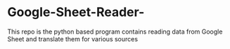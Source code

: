 # Google-Sheet-Reader-
This repo is the python based program contains reading data from Google Sheet and translate them for various sources
